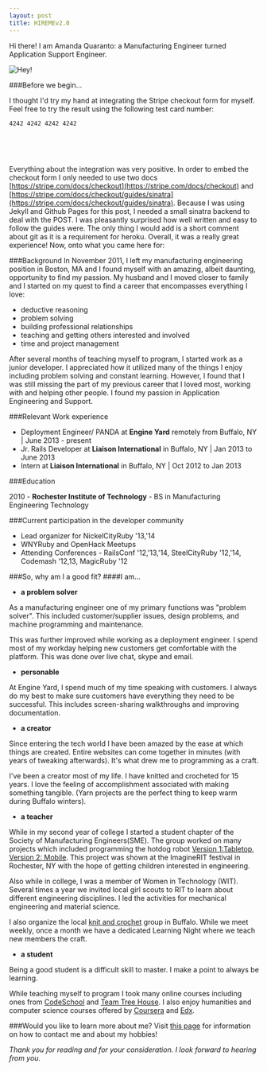 ```yaml
---
layout: post
title: HIREMEv2.0
---
```


Hi there! I am Amanda Quaranto: a Manufacturing Engineer turned Application Support Engineer.

![Hey!](http://howstuffworks.files.wordpress.com/2011/08/panda4.jpg)

###Before we begin...

I thought I'd try my hand at integrating the Stripe checkout form for myself. Feel free to try the result using the following test card number:

	4242 4242 4242 4242


<br /><form action="http://young-ravine-2763.herokuapp.com/charge" method="post" style="text-align:center">
    <script
        src="https://checkout.stripe.com/checkout.js" class="stripe-button"
        data-key="pk_test_REiRXJkBrkRnp8Nn7YdHN7cb" 
        data-amount="0099"
        data-name="HIREMEv2.0"
        data-description="Blog Post : $0.99"
        data-image="https://fbcdn-sphotos-h-a.akamaihd.net/hphotos-ak-xpf1/t31.0-8/10285142_10100871048204455_9142044647718762879_o.jpg"
        data-allow-remember-me="false">
      </script>
</form>	
<br />

 Everything about the integration was very positive. In order to embed the checkout form I only needed to use two docs [https://stripe.com/docs/checkout](https://stripe.com/docs/checkout) and [https://stripe.com/docs/checkout/guides/sinatra](https://stripe.com/docs/checkout/guides/sinatra). Because I was using Jekyll and Github Pages for this post, I needed a small sinatra backend to deal with the POST. I was pleasantly surprised how well written and easy to follow the guides were. The only thing I would add is a short comment about git as it is a requirement for heroku. Overall, it was a really great experience! Now, onto what you came here for:

###Background
In November 2011, I left my manufacturing engineering position in Boston, MA and I found myself with an amazing, albeit daunting, opportunity to find my passion. My husband and I moved closer to family and I started on my quest to find a career that encompasses everything I love:

* deductive reasoning
* problem solving
* building professional relationships
* teaching and getting others interested and involved  
* time and project management

After several months of teaching myself to program, I started work as a junior developer. I appreciated how it utilized many of the things I enjoy including problem solving and constant learning. However, I found that I was still missing the part of my previous career that I loved most, working with and helping other people. I found my passion in Application Engineering and Support.

###Relevant Work experience

* Deployment Engineer/ PANDA at **Engine Yard** remotely from Buffalo, NY | June 2013 - present
* Jr. Rails Developer at **Liaison International** in Buffalo, NY | Jan 2013 to June 2013
* Intern at **Liaison International** in Buffalo, NY | Oct 2012 to Jan 2013

###Education

2010 - **Rochester Institute of Technology** - BS in Manufacturing Engineering Technology 

###Current participation in the developer community

* Lead organizer for NickelCityRuby '13,'14
* WNYRuby and OpenHack Meetups
* Attending Conferences - RailsConf '12,'13,'14, SteelCityRuby '12,'14, Codemash '12,13, MagicRuby '12

###So, why am I a good fit?
####I am...

* **a problem solver**

As a manufacturing engineer one of my primary functions was "problem solver". This included customer/supplier issues, design problems, and machine programming and maintenance.

This was further improved while working as a deployment engineer. I spend most of my workday helping new customers get comfortable with the platform. This was done over live chat, skype and email.

* **personable**

At Engine Yard, I spend much of my time speaking with customers. I always do my best to make sure customers have everything they need to be successful. This includes screen-sharing walkthroughs and improving documentation.

* **a creator** 

Since entering the tech world I have been amazed by the ease at which things are created. Entire websites can come together in minutes (with years of tweaking afterwards). It's what drew me to programming as a craft. 

I've been a creator most of my life. I have knitted and crocheted for 15 years. I love the feeling of accomplishment associated with making something tangible. (Yarn projects are the perfect thing to keep warm during Buffalo winters).

* **a teacher**

While in my second year of college I started a student chapter of the Society of Manufacturing Engineers(SME).  The group worked on many projects which included programming the hotdog robot [Version 1:Tabletop](http://www.youtube.com/watch?v=enmuwG5rOGA), [Version 2: Mobile](http://www.youtube.com/watch?v=6LXdhUK-wXk). This project was shown at the ImagineRIT festival in Rochester, NY with the hope of getting children interested in engineering.

Also while in college, I was a member of Women in Technology (WIT). Several times a year we invited local girl scouts to RIT to learn about different engineering disciplines. I led the activities for mechanical engineering and material science.

I also organize the local [knit and crochet](www.meetup.com/Buffalo-Knit-and-Crochet) group in Buffalo. While we meet weekly, once a month we have a dedicated Learning Night where we teach new members the craft.

* **a student**

Being a good student is a difficult skill to master. I make a point to always be learning. 

While teaching myself to program I took many online courses including ones from [CodeSchool](https://www.codeschool.com/) and [Team Tree House](http://teamtreehouse.com/). I also enjoy humanities and computer science courses offered by [Coursera](https://www.coursera.org/) and [Edx](https://www.edx.org/).

###Would you like to learn more about me? 
Visit [this page](http://aquaranto.github.io/about.html) for information on how to contact me and about my hobbies!


*Thank you for reading and for your consideration. I look forward to hearing from you.*